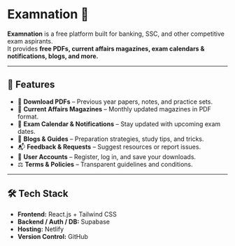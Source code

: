 # Examnation 📘

**Examnation** is a free platform built for banking, SSC, and other competitive exam aspirants.  
It provides **free PDFs, current affairs magazines, exam calendars & notifications, blogs, and more.**

---

## 🚀 Features

- 📂 **Download PDFs** – Previous year papers, notes, and practice sets.  
- 📰 **Current Affairs Magazines** – Monthly updated magazines in PDF format.  
- 📅 **Exam Calendar & Notifications** – Stay updated with upcoming exam dates.  
- 📝 **Blogs & Guides** – Preparation strategies, study tips, and tricks.  
- 📬 **Feedback & Requests** – Suggest resources or report issues.  
- 👤 **User Accounts** – Register, log in, and save your downloads.  
- ⚖️ **Terms & Policies** – Transparent guidelines and conditions.

---

## 🛠️ Tech Stack

- **Frontend:** React.js + Tailwind CSS  
- **Backend / Auth / DB:** Supabase  
- **Hosting:** Netlify  
- **Version Control:** GitHub  
